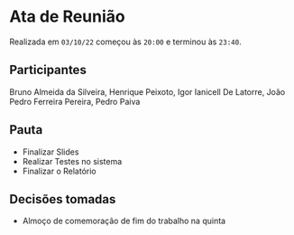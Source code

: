 <!-- o arquivo deve ser nomeado como ata-${data}.md, por exemplo, `ata-2022-07-01.md` -->
# Ata de Reunião

Realizada em `03/10/22` começou às `20:00` e terminou às `23:40`.

## Participantes

Bruno Almeida da Silveira, Henrique Peixoto, Igor Ianicell De Latorre, João Pedro Ferreira Pereira, Pedro Paiva

## Pauta

- Finalizar Slides
- Realizar Testes no sistema
- Finalizar o Relatório

## Decisões tomadas

- Almoço de comemoração de fim do trabalho na quinta
